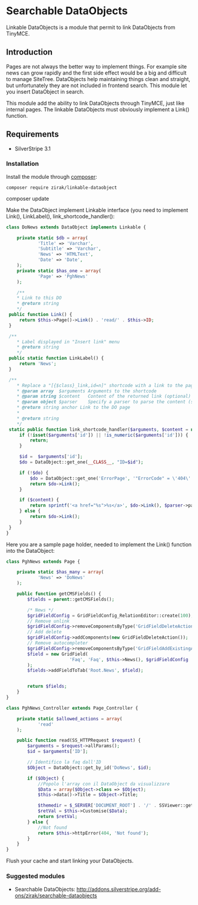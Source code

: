 # Searchable DataObjects

Linkable DataObjects is a module that permit to link DataObjects from TinyMCE.

## Introduction

Pages are not always the better way to implement things. For example site news can grow rapidly and the first side effect
would be a big and difficult to manage SiteTree. DataObjects help maintaining things clean and straight, but unfortunately 
they are not included in frontend search. This module let you insert DataObject in search.

This module add the ability to link DataObjects through TinyMCE, just like internal pages. The linkable DataObjects must obviously implement 
a Link() function.

## Requirements

 * SilverStripe 3.1

### Installation

Install the module through [composer](http://getcomposer.org):

	composer require zirak/linkable-dataobject
  composer update

Make the DataObject implement Linkable interface (you need to implement Link(), LinkLabel(), link_shortcode_handler():

```php
class DoNews extends DataObject implements Linkable {

	private static $db = array(
			'Title' => 'Varchar',
			'Subtitle' => 'Varchar',
			'News' => 'HTMLText',
			'Date' => 'Date',
	);
	private static $has_one = array(
			'Page' => 'PghNews'
	);

	/**
	* Link to this DO
	* @return string
	*/
 public function Link() {
	 return $this->Page()->Link() . 'read/' . $this->ID;
 }

 /**
	* Label displayed in "Insert link" menu
	* @return string
	*/
 public static function LinkLabel() {
	 return 'News';
 }

 /**
	* Replace a "[{$class}_link,id=n]" shortcode with a link to the page with the corresponding ID.
	* @param array  $arguments Arguments to the shortcode
	* @param string $content   Content of the returned link (optional)
	* @param object $parser    Specify a parser to parse the content (see {@link ShortCodeParser})
	* @return string anchor Link to the DO page
	*
	* @return string
	*/
 static public function link_shortcode_handler($arguments, $content = null, $parser = null) {
	 if (!isset($arguments['id']) || !is_numeric($arguments['id'])) {
		 return;
	 }

	 $id =  $arguments['id'];
	 $do = DataObject::get_one(__CLASS__, "ID=$id");

	 if (!$do) {
		 $do = DataObject::get_one('ErrorPage', '"ErrorCode" = \'404\'');
		 return $do->Link();
	 }

	 if ($content) {
		 return sprintf('<a href="%s">%s</a>', $do->Link(), $parser->parse($content));
	 } else {
		 return $do->Link();
	 }
 }
}
```

Here you are a sample page holder, needed to implement the Link() function into the DataObject:

```php
class PghNews extends Page {

	private static $has_many = array(
			'News' => 'DoNews'
	);

	public function getCMSFields() {
		$fields = parent::getCMSFields();

		/* News */
		$gridFieldConfig = GridFieldConfig_RelationEditor::create(100);
		// Remove unlink
		$gridFieldConfig->removeComponentsByType('GridFieldDeleteAction');
		// Add delete
		$gridFieldConfig->addComponents(new GridFieldDeleteAction());
		// Remove autocompleter
		$gridFieldConfig->removeComponentsByType('GridFieldAddExistingAutocompleter');
		$field = new GridField(
						'Faq', 'Faq', $this->News(), $gridFieldConfig
		);
		$fields->addFieldToTab('Root.News', $field);


		return $fields;
	}
}

class PghNews_Controller extends Page_Controller {

	private static $allowed_actions = array(
			'read'
	);

	public function read(SS_HTTPRequest $request) {
		$arguments = $request->allParams();
		$id = $arguments['ID'];

		// Identifico la faq dall'ID
		$Object = DataObject::get_by_id('DoNews', $id);

		if ($Object) {
			//Popolo l'array con il DataObject da visualizzare
			$Data = array($Object->class => $Object);
			$this->data()->Title = $Object->Title;

			$themedir = $_SERVER['DOCUMENT_ROOT'] . '/' . SSViewer::get_theme_folder() . '/templates/';
			$retVal = $this->Customise($Data);
			return $retVal;
		} else {
			//Not found
			return $this->httpError(404, 'Not found');
		}
	}
}
```

Flush your cache and start linking your DataObjects.

### Suggested modules

 * Searchable DataObjects: http://addons.silverstripe.org/add-ons/zirak/searchable-dataobjects